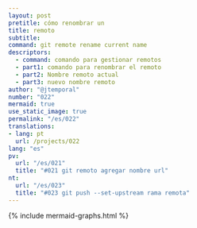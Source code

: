 ```yaml
---
layout: post
pretitle: cómo renombrar un
title: remoto
subtitle:
command: git remote rename current name
descriptors:
  - command: comando para gestionar remotos
  - part1: comando para renombrar el remoto
  - part2: Nombre remoto actual
  - part3: nuevo nombre remoto
author: "@jtemporal"
number: "022"
mermaid: true
use_static_image: true
permalink: "/es/022"
translations:
- lang: pt
  url: /projects/022
lang: "es"
pv:
  url: "/es/021"
  title: "#021 git remoto agregar nombre url"
nt:
  url: "/es/023"
  title: "#023 git push --set-upstream rama remota"
---
```


{% include mermaid-graphs.html %}